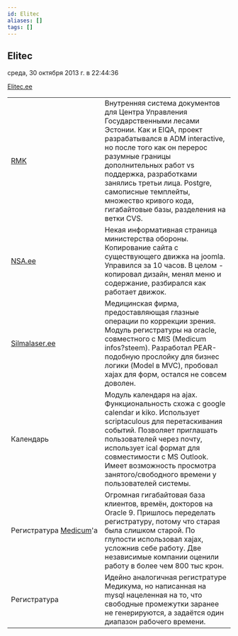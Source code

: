 ```yaml
---
id: Elitec
aliases: []
tags: []
---
```


## Elitec
среда, 30 октября 2013 г. в 22:44:36

[Elitec.ee](http://elitec.ee/)

|                                                  |                                                                                                                                                                                                                                                                                                                                                                  |
| ------------------------------------------------ | ---------------------------------------------------------------------------------------------------------------------------------------------------------------------------------------------------------------------------------------------------------------------------------------------------------------------------------------------------------------- |
| [RMK](http://www.rmk.ee/)                        | Внутренняя система документов для Центра Управления Государственными лесами Эстонии. Как и EIQA, проект разрабатывался в ADM interactive, но после того как он перерос разумные границы дополнительных работ vs поддержка, разработками занялись третьи лица. Postgre, самописные темплейты, множество кривого кода, гигабайтовые базы, разделения на ветки CVS. |
| [NSA.ee](http://www.nsa.ee/)                     | Некая информативная страница министерства обороны. Копирование сайта с существующего движка на joomla. Управился за 10 часов. В целом - копировал дизайн, менял меню и содержание, разбирался как работает движок.                                                                                                                                               |
| [Silmalaser.ee](http://silmalaser.ee/)           | Медицинская фирма, предоставляющая глазные операции по коррекции зрения. Модуль регистратуры на oracle, совместного с MIS (Medicum infos?steem). Разработал PEAR-подобную прослойку для бизнес логики (Model в MVC), пробовал xajax для форм, остался не совсем доволен.                                                                                         |
| Календарь                                        | Модуль календаря на ajax. Функциональность схожа с google calendar и kiko. Использует scriptaculous для перетаскивания событий. Позволяет приглашать пользователей через почту, использует ical формат для совместимости с MS Outlook. Имеет возможность просмотра занятого/свободного времени у пользователей системы.                                          |
| Регистратура [Medicum](http://www.medicum.ee/)'а | Огромная гигабайтовая база клиентов, времён, докторов на Oracle 9. Пришлось переделать регистратуру, потому что старая была слишком старой. По глупости использовал xajax, усложнив себе работу. Две независимые компании оценили работу в более чем 800 тыс крон.                                                                                               |
| Регистратура                                     | Идейно аналогичная регистратуре Медикума, но написанная на mysql нацеленная на то, что свободные промежутки заранее не генерируются, а задаётся один диапазон рабочего времени.                                                                                                                                                                                  |
